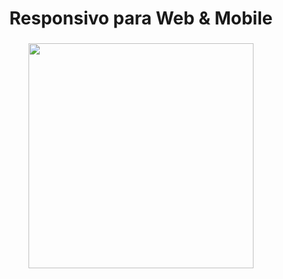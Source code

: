 <h1 align="center">Responsivo para Web & Mobile</h1>

###

<div align="center">
  <img height="360" src="https://i.imgur.com/WDt0cNl.png"  />
</div>

###

